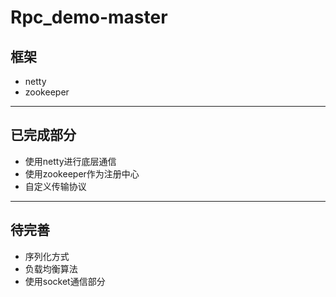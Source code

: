 # Rpc_demo-master
## 框架
* netty
* zookeeper
- - -
## 已完成部分
* 使用netty进行底层通信
* 使用zookeeper作为注册中心
* 自定义传输协议
- - -
## 待完善
* 序列化方式
* 负载均衡算法
* 使用socket通信部分
